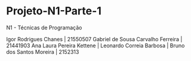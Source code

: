 # Projeto-N1-Parte-1
N1 - Técnicas de Programação 

Igor Rodrigues Chanes | 21550507
Gabriel de Sousa Carvalho Ferreira | 21441903
Ana Laura Pereira Kettene |
Leonardo Correia Barbosa |
Bruno dos Santos Moreira | 2152313
